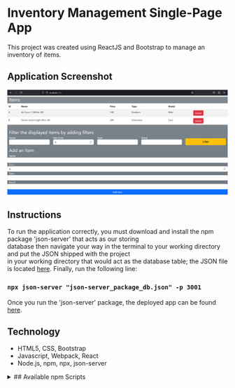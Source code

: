 # Inventory Management Single-Page App

This project was created using ReactJS and Bootstrap to manage an inventory of items.

## Application Screenshot

<picture>
 <img alt="Screenshot" src="https://raw.githubusercontent.com/ambientWave/Inventory-Management-SPA/main/public/Image_1.png">
</picture>

## Instructions

To run the application correctly, you must download and install the npm package 'json-server' that acts as our storing\
database then navigate your way in the terminal to your working directory and put the JSON shipped with the project\
in your working directory that would act as the database table; the JSON file is located [here](https://raw.githubusercontent.com/ambientWave/Inventory-Management-SPA/main/json-server_package_db.json).
Finally, run the following line:

### `npx json-server "json-server_package_db.json" -p 3001`

Once you run the 'json-server' package, the deployed app can be found [here](https://ambientwave.github.io/Inventory-Management-SPA/).

## Technology
- HTML5, CSS, Bootstrap
- Javascript, Webpack, React
- Node.js, npm, npx, json-server


<details>
<summary>## Available npm Scripts</summary>

## Available Scripts

In the project directory, you can run:

### `npm start`

Runs the app in the development mode.\
Open [http://localhost:3000](http://localhost:3000) to view it in your browser.

The page will reload when you make changes.\
You may also see any lint errors in the console.

### `npm test`

Launches the test runner in the interactive watch mode.\
See the section about [running tests](https://facebook.github.io/create-react-app/docs/running-tests) for more information.

### `npm run build`

Builds the app for production to the `build` folder.\
It correctly bundles React in production mode and optimizes the build for the best performance.

The build is minified and the filenames include the hashes.\
Your app is ready to be deployed!

See the section about [deployment](https://facebook.github.io/create-react-app/docs/deployment) for more information.

</details>


